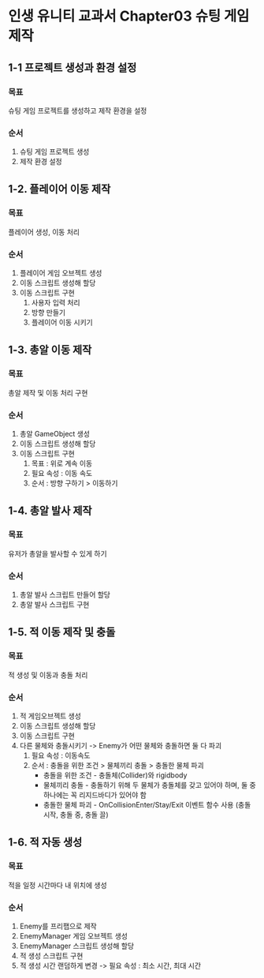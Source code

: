 # 인생 유니티 교과서 Chapter03 슈팅 게임 제작

## 1-1 프로젝트 생성과 환경 설정
### 목표
슈팅 게임 프로젝트를 생성하고 제작 환경을 설정
### 순서
1. 슈팅 게임 프로젝트 생성
2. 제작 환경 설정

## 1-2. 플레이어 이동 제작
### 목표
플레이어 생성, 이동 처리
### 순서
1. 플레이어 게임 오브젝트 생성
2. 이동 스크립트 생성해 할당
3. 이동 스크립트 구현
	1) 사용자 입력 처리
	2) 방향 만들기
	3) 플레이어 이동 시키기

## 1-3. 총알 이동 제작
### 목표
총알 제작 및 이동 처리 구현
### 순서
1. 총알 GameObject 생성
2. 이동 스크립트 생성해 할당
3. 이동 스크립트 구현
	1) 목표 : 위로 계속 이동
	2) 필요 속성 : 이동 속도
	3) 순서 : 방향 구하기 > 이동하기

## 1-4. 총알 발사 제작
### 목표
유저가 총알을 발사할 수 있게 하기
### 순서
1. 총알 발사 스크립트 만들어 할당
2. 총알 발사 스크립트 구현

## 1-5. 적 이동 제작 및 충돌
### 목표
적 생성 및 이동과 충돌 처리
### 순서
1. 적 게임오브젝트 생성
2. 이동 스크립트 생성해 할당
3. 이동 스크립트 구현
4. 다른 물체와 충돌시키기
	-> Enemy가 어떤 물체와 충돌하면 둘 다 파괴
	1) 필요 속성 : 이동속도
	2) 순서 : 충돌을 위한 조건 > 물체끼리 충돌 > 충돌한 물체 파괴
		- 충돌을 위한 조건 - 충돌체(Collider)와 rigidbody
		- 물체끼리 충돌 - 충돌하기 위해 두 물체가 충돌체를 갖고 있어야 하며, 둘 중 하나에는 꼭 리지드바디가 있어야 함
		- 충돌한 물체 파괴 - OnCollisionEnter/Stay/Exit 이벤트 함수 사용 (충돌 시작, 충돌 중, 충돌 끌)

## 1-6. 적 자동 생성
### 목표
적을 일정 시간마다 내 위치에 생성
### 순서
1. Enemy를 프리팹으로 제작
2. EnemyManager 게임 오브젝트 생성
3. EnemyManager 스크립트 생성해 할당
4. 적 생성 스크립트 구현
5. 적 생성 시간 랜덤하게 변경
	-> 필요 속성 : 최소 시간, 최대 시간



